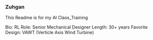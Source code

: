 ### Zuhgan

This Readme is for my AI Class_Training

Bio:
RL Role: Senior Mechanical Designer
Length: 30+ years
Favorite Design: VAWT (Verticle Axis Wind Turbine)

